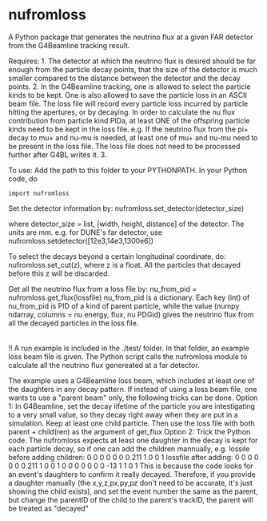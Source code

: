 # nufromloss
A Python package that generates the neutrino flux at a given FAR detector from the G4Beamline tracking result.

Requires:
    1. The detector at which the neutrino flux is desired should be far enough from the particle decay points, that the size of the detector is much smaller compared to the distance between the detector and the decay points.
    2. In the G4Beamline tracking, one is allowed to select the particle kinds to be kept. One is also allowed to save the particle loss in an ASCII beam file. The loss file will record every particle loss incurred by particle hitting the apertures, or by decaying. In order to calculate the nu flux contribution from particle kind PIDa, at least ONE of the offspring particle kinds need to be kept in the loss file. e.g. If the neutrino flux from the pi+ decay to mu+ and nu-mu is needed, at least one of mu+ and nu-mu need to be present in the loss file. The loss file does not need to be processed further after G4BL writes it.
    3. 

To use:
Add the path to this folder to your PYTHONPATH.
In your Python code, do 

	import nufromloss

Set the detector information by:
	nufromloss.set_detector(detector_size)

where detector_size = list, [width, height, distance] of the detector. The units are mm. e.g. for DUNE's far detector, use nufromloss.setdetector([12e3,14e3,1300e6])

To select the decays beyond a certain longitudinal coordinate, do:
	nufromloss.set_cut(z), where z is a float. All the particles that decayed before this z will be discarded.

Get all the neutrino flux from a loss file by:
	nu_from_pid = nufromloss.get_flux(lossfile)
nu_from_pid is a dictionary. Each key (int) of nu_from_pid is PID of a kind of parent particle, while the value (numpy ndarray, columns = nu energy, flux, nu PDGid) gives the neutrino flux from all the decayed particles in the loss file.

######
!! A run example is included in the ./test/ folder.
In that folder, an example loss beam file is given. The Python script calls the nufromloss module to calculate all the neutrino flux genereated at a far detector.

The example uses a G4Beamline loss beam, which includes at least one of the daughters in any decay pattern. If instead of using a loss beam file, one wants to use a "parent beam" only, the following tricks can be done. 
Option 1:
    In G4Beamline, set the decay lifetime of the particle you are intestigating to a very small value, so they decay right away when they are put in a simulation. Keep at least one child particle. Then use the loss file with both parent + child(ren) as the argument of get_flux
Option 2:
    Trick the Python code. The nufromloss expects at least one daughter in the decay is kept for each particle decay, so if one can add the children mannually, e.g.
    lossile before adding children:
	    0 0 0 0 0 0 0 211 1 0 0 1
    lossfile after adding:
	    0 0 0 0 0 0 0 211 1 0 0 1
            0 0 0 0 0 0 0 -13 1 1 0 1
	    This is because the code looks for an event's daughters to confirm it really decayed. Therefore, if you provide a daughter manually (the x,y,z,px,py,pz don't need to be accurate, it's just showing the child exists), and set the event number the same as the parent, but change the parentID of the child to the parent's trackID, the parent will be treated as "decayed" 
######
